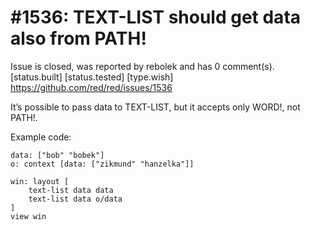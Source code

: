 
#1536: TEXT-LIST should get data also from PATH!
================================================================================
Issue is closed, was reported by rebolek and has 0 comment(s).
[status.built] [status.tested] [type.wish]
<https://github.com/red/red/issues/1536>

It’s possible to pass data to TEXT-LIST, but it accepts only WORD!, not PATH!.

Example code:

```
data: ["bob" "bobek"]
o: context [data: ["zikmund" "hanzelka"]]

win: layout [
    text-list data data
    text-list data o/data
]
view win
```



